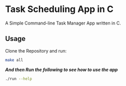# Task Scheduling App in C

A Simple Command-line Task Manager App written in C.

## Usage

Clone the Repository and run:

``` bash
make all
```

***And then Run the following to see how to use the app***

``` bash
./run --help
```
